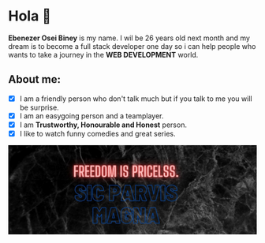 # Hola 👋
  
  **__Ebenezer Osei Biney__** is my name. I wil be 26 years old next month and my dream is to become a full stack developer one day so i can help people who wants to take a journey in the __WEB DEVELOPMENT__ world. 
  
  ## About me:
  - [x] I am a friendly person who don't talk much but if you talk to me you will be surprise.
  - [x] I am an easygoing person and a teamplayer.
  - [x] I am  __Trustworthy, Honourable and Honest__ person.
  - [x] I like to watch funny comedies and great series. 

  ![My moto](./img/freedom%20is%20pricelss2.jpg)

